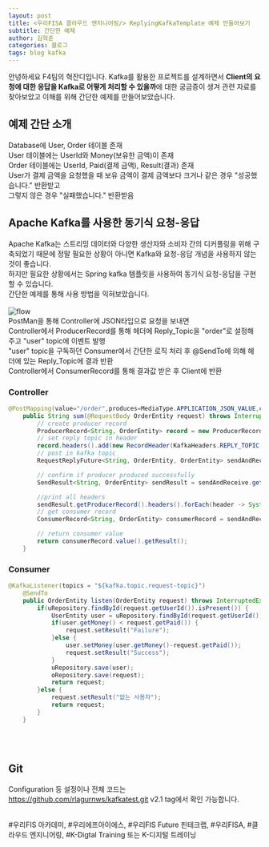 ```yaml
---
layout: post
title: <우리FISA 클라우드 엔지니어링/> ReplyingKafkaTemplate 예제 만들어보기
subtitle: 간단한 예제
author: 김혁준
categories: 블로그
tags: blog kafka
---
```


안녕하세요 F4팀의 혁잔디입니다. Kafka를 활용한 프로젝트를 설계하면서 <b>Client의 요청에 대한 응답을 Kafka로 어떻게 처리할 수 있을까</b>에 대한 궁금증이 생겨 관련 자료를 찾아보았고 이해를 위해 간단한 예제를 만들어보았습니다.

## 예제 간단 소개

Database에 User, Order 테이블 존재<br>
User 테이블에는 UserId와 Money(보유한 금액)이 존재<br>
Order 테이블에는 UserId, Paid(결제 금액), Result(결과) 존재<br>
User가 결제 금액을 요청했을 때 보유 금액이 결제 금액보다 크거나 같은 경우 "성공했습니다." 반환받고<br>
그렇지 않은 경우 "실패했습니다." 반환받음<br>

## Apache Kafka를 사용한 동기식 요청-응답

Apache Kafka는 스트리밍 데이터와 다양한 생산자와 소비자 간의 디커플링을 위해 구축되었기 때문에 정말 필요한 상황이 아니면 Kafka와 요청-응답 개념을 사용하지 않는 것이 좋습니다.<br>
하지만 필요한 상황에서는 Spring kafka 템플릿을 사용하여 동기식 요청-응답을 구현할 수 있습니다.<br>
간단한 예제를 통해 사용 방법을 익혀보았습니다.<br>
<br>
![flow](https://github.com/wooriFisa-Final-Project-F4/wooriFisa-Final-Project-F4.github.io/assets/119636839/0352eced-733b-4f58-a3ab-2e7031c32613)
<br>
PostMan을 통해 Controller에 JSON타입으로 요청을 보내면<br>
Controller에서 ProducerRecord를 통해 헤더에 Reply_Topic을 "order"로 설정해 주고 "user" topic에 이벤트 발행<br>
"user" topic을 구독하던 Consumer에서 간단한 로직 처리 후 @SendTo에 의해 헤더에 있는 Reply_Topic에 결과 반환<br>
Controller에서 ConsumerRecord를 통해 결과값 받은 후 Client에 반환

### Controller

```Java
@PostMapping(value="/order",produces=MediaType.APPLICATION_JSON_VALUE,consumes=MediaType.APPLICATION_JSON_VALUE)
	public String sum(@RequestBody OrderEntity request) throws InterruptedException, ExecutionException {
		// create producer record
		ProducerRecord<String, OrderEntity> record = new ProducerRecord<String, OrderEntity>(requestTopic, request);
		// set reply topic in header
		record.headers().add(new RecordHeader(KafkaHeaders.REPLY_TOPIC, requestReplyTopic.getBytes()));
		// post in kafka topic
		RequestReplyFuture<String, OrderEntity, OrderEntity> sendAndReceive = kafkaTemplate.sendAndReceive(record);

		// confirm if producer produced successfully
		SendResult<String, OrderEntity> sendResult = sendAndReceive.getSendFuture().get();

		//print all headers
		sendResult.getProducerRecord().headers().forEach(header -> System.out.println(header.key() + ":" + header.value().toString()));
		// get consumer record
		ConsumerRecord<String, OrderEntity> consumerRecord = sendAndReceive.get();

		// return consumer value
		return consumerRecord.value().getResult();
	}
```

### Consumer

```Java
@KafkaListener(topics = "${kafka.topic.request-topic}")
	@SendTo
	public OrderEntity listen(OrderEntity request) throws InterruptedException {
		if(uRepository.findById(request.getUserId()).isPresent()) {
			UserEntity user = uRepository.findById(request.getUserId()).get();
			if(user.getMoney() < request.getPaid()) {
				request.setResult("Failure");
			}else {
				user.setMoney(user.getMoney()-request.getPaid());
				request.setResult("Success");
			}
			uRepository.save(user);
			oRepository.save(request);
			return request;
		}else {
			request.setResult("없는 사용자");
			return request;
		}
	}
```

<br><br>

## Git

Configuration 등 설정이나 전체 코드는 <br>
https://github.com/rlagurnws/kafkatest.git v2.1 tag에서 확인 가능합니다.

<br>
#우리FIS 아카데미, #우리에프아이에스, #우리FIS Future 핀테크랩, #우리FISA, #클라우드 엔지니어링, #K-Digtal Training 또는 K-디지털 트레이닝
